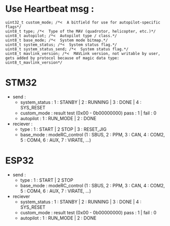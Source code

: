 # Use Heartbeat msg :

    uint32_t custom_mode; /*<  A bitfield for use for autopilot-specific flags*/
    uint8_t type; /*<  Type of the MAV (quadrotor, helicopter, etc.)*/
    uint8_t autopilot; /*<  Autopilot type / class.*/
    uint8_t base_mode; /*<  System mode bitmap.*/
    uint8_t system_status; /*<  System status flag.*/
    uint8_t system_status_send; /*<  System status flag.*/
    uint8_t mavlink_version; /*<  MAVLink version, not writable by user, gets added by protocol because of magic data type: uint8_t_mavlink_version*/

# STM32

- send :
	+ system_status : 1 : STANBY | 2 : RUNNING | 3 : DONE | 4 : SYS_RESET
	+ custom_mode : result test (0x00 - 0b00000000) pass : 1 | fail : 0
	+ autopilot : 1 : RUN_MODE | 2 : DONE
- reciever :
	+ type : 1 : START | 2 STOP | 3 : RESET_JIG
	+ base_mode : modeRC_control (1 : SBUS, 2 : PPM, 3 : CAN, 4 : COM2, 5 : COM4, 6 : AUX, 7 : VIRATE, ...)

# ESP32

- send :
	+ type : 1 : START | 2 STOP
	+ base_mode : modeRC_control (1 : SBUS, 2 : PPM, 3 : CAN, 4 : COM2, 5 : COM4, 6 : AUX, 7 : VIRATE, ...)
- reciever
	+ system_status : 1 : STANBY | 2 : RUNNING | 3 : DONE | 4 : SYS_RESET
	+ custom_mode : result test (0x00 - 0b00000000) pass : 1 | fail : 0
	+ autopilot : 1 : RUN_MODE | 2 : DONE
